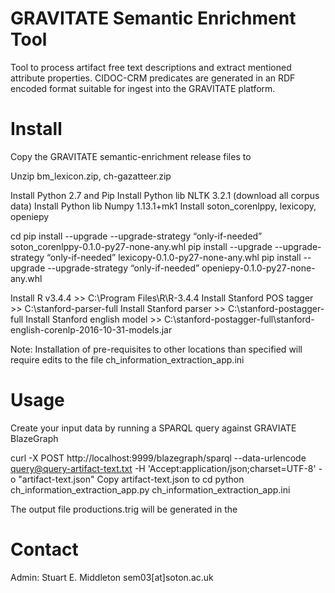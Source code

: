 # GRAVITATE Semantic Enrichment Tool

Tool to process artifact free text descriptions and extract mentioned attribute properties. CIDOC-CRM predicates are generated in an RDF encoded format suitable for ingest into the GRAVITATE platform.

# Install

Copy the GRAVITATE semantic-enrichment release files to <install dir>

Unzip bm_lexicon.zip, ch-gazatteer.zip

Install Python 2.7 and Pip
Install Python lib NLTK 3.2.1 (download all corpus data)
Install Python lib Numpy 1.13.1+mk1
Install soton_corenlppy, lexicopy, openiepy

cd <install dir>
pip install --upgrade --upgrade-strategy “only-if-needed” soton_corenlppy-0.1.0-py27-none-any.whl
pip install --upgrade --upgrade-strategy “only-if-needed” lexicopy-0.1.0-py27-none-any.whl
pip install --upgrade --upgrade-strategy “only-if-needed” openiepy-0.1.0-py27-none-any.whl

Install R v3.4.4 >> C:\Program Files\R\R-3.4.4
Install Stanford POS tagger >> C:\stanford-parser-full
Install Stanford parser >> C:\stanford-postagger-full
Install Stanford english model >> C:\stanford-postagger-full\stanford-english-corenlp-2016-10-31-models.jar

Note: Installation of pre-requisites to other locations than specified will require edits to the file ch_information_extraction_app.ini

# Usage

Create your input data by running a SPARQL query against GRAVIATE BlazeGraph

curl -X POST http://localhost:9999/blazegraph/sparql --data-urlencode query@query-artifact-text.txt -H 'Accept:application/json;charset=UTF-8' -o "artifact-text.json"
Copy artifact-text.json to <install dir>
cd <install dir>
python ch_information_extraction_app.py ch_information_extraction_app.ini

The output file productions.trig will be generated in the <install dir>

# Contact

Admin: Stuart E. Middleton sem03[at]soton.ac.uk
